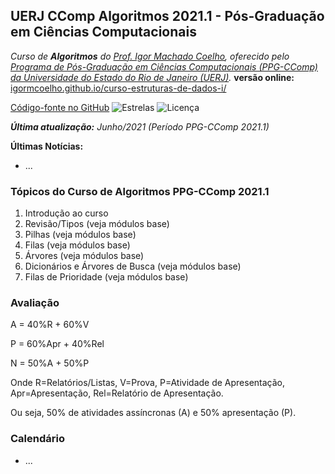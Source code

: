 
<link href="http://github.com/yrgoldteeth/darkdowncss/raw/master/darkdown.css" rel="stylesheet"></link>

## UERJ CComp Algoritmos 2021.1 - Pós-Graduação em Ciências Computacionais

_Curso de **Algoritmos** do [Prof. Igor Machado Coelho](https://igormcoelho.github.io), oferecido pelo [Programa de Pós-Graduação em Ciências Computacionais (PPG-CComp) da Universidade do Estado do Rio de Janeiro (UERJ)](https://ccomp.ime.uerj.br)._ **versão online:** [igormcoelho.github.io/curso-estruturas-de-dados-i/](https://igormcoelho.github.io/curso-estruturas-de-dados-i/)

[Código-fonte no GitHub](https://github.com/igormcoelho/curso-estruturas-de-dados-i)
![Estrelas](https://img.shields.io/github/stars/igormcoelho/curso-estruturas-de-dados-i)
![Licença](https://img.shields.io/github/license/igormcoelho/curso-estruturas-de-dados-i)

_**Última atualização:** Junho/2021 (Período PPG-CComp 2021.1)_


**Últimas Notícias:**

- ...

### Tópicos do Curso de Algoritmos PPG-CComp 2021.1

1. Introdução ao curso
1. Revisão/Tipos (veja módulos base)
1. Pilhas (veja módulos base)
1. Filas (veja módulos base)
1. Árvores (veja módulos base)
1. Dicionários e Árvores de Busca (veja módulos base)
1. Filas de Prioridade (veja módulos base)


### Avaliação

A = 40%R + 60%V

P = 60%Apr + 40%Rel

N = 50%A + 50%P

Onde R=Relatórios/Listas, V=Prova, P=Atividade de Apresentação, Apr=Apresentação, Rel=Relatório de Apresentação.

Ou seja, 50% de atividades assíncronas (A) e 50% apresentação (P).


### Calendário

- ...
